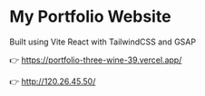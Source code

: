 # My Portfolio Website

Built using Vite React with TailwindCSS and GSAP

👉 https://portfolio-three-wine-39.vercel.app/

👉 http://120.26.45.50/

